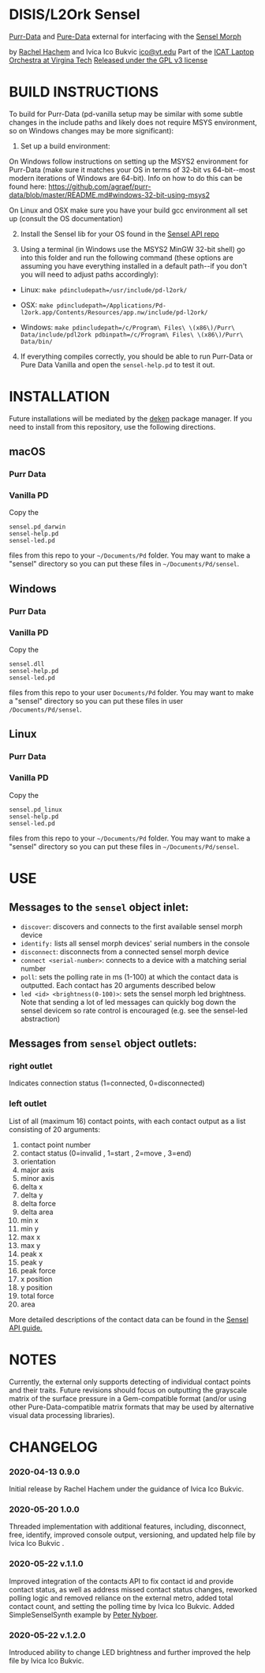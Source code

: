 # DISIS/L2Ork Sensel 

[Purr-Data](https://agraef.github.io/purr-data/) and [Pure-Data](http://msp.ucsd.edu/software.html) external for interfacing with the [Sensel Morph](http://sensel.com/morph)

by [Rachel Hachem](https://github.com/rachelhachem) and Ivica Ico Bukvic <ico@vt.edu>
Part of the [ICAT Laptop Orchestra at Virgina Tech](http://l2ork.icat.vt.edu)
[Released under the GPL v3 license](https://www.gnu.org/licenses/gpl-3.0.en.html)

# BUILD INSTRUCTIONS

To build for Purr-Data (pd-vanilla setup may be similar with some subtle changes in the include paths and likely does not require MSYS environment, so on Windows changes may be more significant):

1. Set up a build environment:

On Windows follow instructions on setting up the MSYS2 environment for Purr-Data (make sure it matches your OS in terms of 32-bit vs 64-bit--most modern iterations of Windows are 64-bit). Info on how to do this can be found here: https://github.com/agraef/purr-data/blob/master/README.md#windows-32-bit-using-msys2

On Linux and OSX make sure you have your build gcc environment all set up (consult the OS documentation)

2. Install the Sensel lib for your OS found in the [Sensel API repo](https://github.com/sensel/sensel-api/tree/master/sensel-install)

3. Using a terminal (in Windows use the MSYS2 MinGW 32-bit shell) go into this folder and run the following command (these options are assuming you have everything installed in a default path--if you don't you will need to adjust paths accordingly):

* Linux: `make pdincludepath=/usr/include/pd-l2ork/`

* OSX: `make pdincludepath=/Applications/Pd-l2ork.app/Contents/Resources/app.nw/include/pd-l2ork/`

* Windows: `make pdincludepath=/c/Program\ Files\ \(x86\)/Purr\ Data/include/pdl2ork pdbinpath=/c/Program\ Files\ \(x86\)/Purr\ Data/bin/`

4. If everything compiles correctly, you should be able to run Purr-Data or Pure Data Vanilla and open the `sensel-help.pd` to test it out.

# INSTALLATION
Future installations will be mediated by the [deken](https://github.com/pure-data/deken) package manager. If you need to install from this repository, use the following directions.

## macOS

### Purr Data

### Vanilla PD

Copy the
```
sensel.pd_darwin
sensel-help.pd
sensel-led.pd
```
files from this repo to your `~/Documents/Pd` folder. You may want to make a "sensel" directory so you can put these files in `~/Documents/Pd/sensel`.

## Windows

### Purr Data

### Vanilla PD

Copy the
```
sensel.dll
sensel-help.pd
sensel-led.pd
```
files from this repo to your user `Documents/Pd` folder. You may want to make a "sensel" directory so you can put these files in user `/Documents/Pd/sensel`.

## Linux

### Purr Data

### Vanilla PD

Copy the
```
sensel.pd_linux
sensel-help.pd
sensel-led.pd
```
files from this repo to your `~/Documents/Pd` folder. You may want to make a "sensel" directory so you can put these files in `~/Documents/Pd/sensel`.

# USE

## Messages to the `sensel` object inlet:

* `discover`: discovers and connects to the first available sensel morph device
* `identify:` lists all sensel morph devices' serial numbers in the console
* `disconnect`: disconnects from a connected sensel morph device
* `connect <serial-number>`: connects to a device with a matching serial number
* `poll`: sets the polling rate in ms (1-100) at which the contact data is outputted. Each contact has 20 arguments described below
* `led <id> <brightness(0-100)>`: sets the sensel morph led brightness. Note that sending a lot of led messages can quickly bog down the sensel devicem so rate control is encouraged (e.g. see the sensel-led abstraction)


## Messages from `sensel` object outlets:

### right outlet
Indicates connection status (1=connected, 0=disconnected)

### left outlet
List of all (maximum 16) contact points, with each contact output as a list consisting of 20 arguments:

1. contact point number
2. contact status (0=invalid , 1=start , 2=move , 3=end)
3. orientation
4. major axis
5. minor axis
6. delta x
7. delta y
8. delta force
9. delta area
10. min x
11. min y
12. max x
13. max y
14. peak x
15. peak y
16. peak force
17. x position
18. y position
19. total force
20. area

More detailed descriptions of the contact data can be found in the [Sensel API guide.](http://guide.sensel.com/api/#contact-data)

# NOTES
Currently, the external only supports detecting of individual contact points and their traits. Future revisions should focus on outputting the grayscale matrix of the surface pressure in a Gem-compatible format (and/or using other Pure-Data-compatible matrix formats that may be used by alternative visual data processing libraries).

# CHANGELOG

### 2020-04-13 0.9.0

Initial release by Rachel Hachem under the guidance of Ivica Ico Bukvic.

### 2020-05-20 1.0.0

Threaded implementation with additional features, including, disconnect, free, identify, improved console output, versioning, and updated help file by Ivica Ico Bukvic .

### 2020-05-22 v.1.1.0

Improved integration of the contacts API to fix contact id and provide contact status, as well as address missed contact status changes, reworked polling logic and removed reliance on the external metro, added total contact count, and setting the polling time by Ivica Ico Bukvic.
Added SimpleSenselSynth example by [Peter Nyboer](https://github.com/nyboer).

### 2020-05-22 v.1.2.0

Introduced ability to change LED brightness and further improved the help file by Ivica Ico Bukvic.
